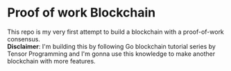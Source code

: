 # Proof of work Blockchain

This repo is my very first attempt to build a blockchain with a proof-of-work consensus.  
**Disclaimer**: I'm building this by following Go blockchain tutorial series by Tensor Programming and I'm gonna use this knowledge to make another blockchain with more features.
